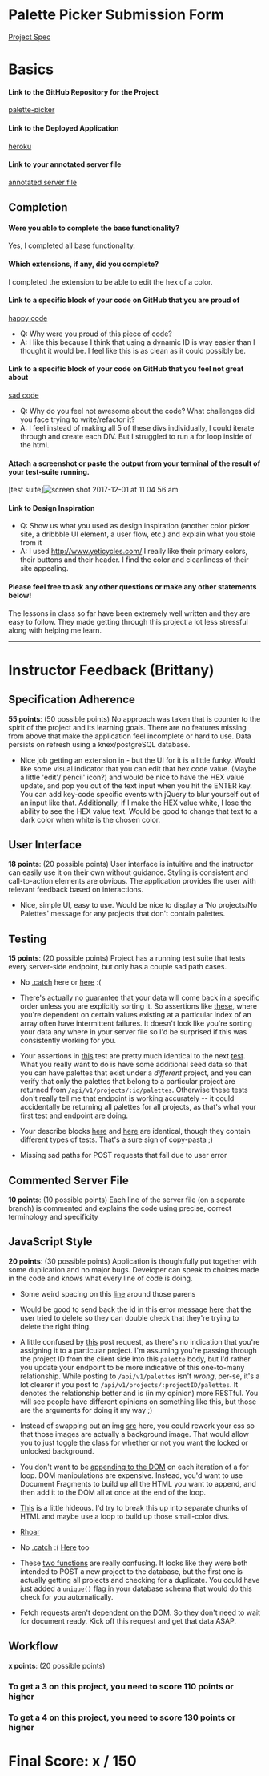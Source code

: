 # Palette Picker Submission Form

[Project Spec](http://frontend.turing.io/projects/palette-picker.html)

# Basics

#### Link to the GitHub Repository for the Project
[palette-picker](https://github.com/robbiegreiner/palette-picker)

#### Link to the Deployed Application
[heroku](https://robbie-greiner-palette-picker.herokuapp.com/)

#### Link to your annotated server file
[annotated server file](https://github.com/robbiegreiner/palette-picker/blob/server-comments/server.js)

## Completion

#### Were you able to complete the base functionality?

Yes, I completed all base functionality.

#### Which extensions, if any, did you complete?

I completed the extension to be able to edit the hex of a color.

#### Link to a specific block of your code on GitHub that you are proud of
[happy code](https://gist.github.com/robbiegreiner/d59c563fc517df2921935e9c6610f830)

* Q: Why were you proud of this piece of code?
* A: I like this because I think that using a dynamic ID is way easier than I thought it would be. I feel like this is as
clean as it could possibly be.

#### Link to a specific block of your code on GitHub that you feel not great about
[sad code](https://gist.github.com/robbiegreiner/d59c563fc517df2921935e9c6610f830)

* Q: Why do you feel not awesome about the code? What challenges did you face trying to write/refactor it?
* A: I feel instead of making all 5 of these divs individually, I could iterate through and create each DIV. But I struggled to run a for loop inside of the html.

#### Attach a screenshot or paste the output from your terminal of the result of your test-suite running.

[test suite]![screen shot 2017-12-01 at 11 04 56 am](https://user-images.githubusercontent.com/28495779/33496463-8cff5464-d687-11e7-8d45-be67ee4c9ca2.png)

#### Link to Design Inspiration

* Q: Show us what you used as design inspiration (another color picker site, a dribbble UI element, a user flow, etc.) and explain what you stole from it
* A: I used http://www.yeticycles.com/ I really like their primary colors, their buttons and their header.  I find the color and cleanliness of their site appealing.

#### Please feel free to ask any other questions or make any other statements below!

The lessons in class so far have been extremely well written and they are easy to follow.  They made getting through this project a lot less stressful along with helping me learn.

-----


# Instructor Feedback (Brittany)

## Specification Adherence

**55 points**: (50 possible points) No approach was taken that is counter to the spirit of the project and its learning goals. There are no features missing from above that make the application feel incomplete or hard to use. Data persists on refresh using a knex/postgreSQL database.

* Nice job getting an extension in - but the UI for it is a little funky. Would like some visual indicator that you can edit that hex code value. (Maybe a little 'edit'/'pencil' icon?) and would be nice to have the HEX value update, and pop you out of the text input when you hit the ENTER key. You can add key-code specific events with jQuery to blur yourself out of an input like that. Additionally, if I make the HEX value white, I lose the ability to see the HEX value text. Would be good to change that text to a dark color when white is the chosen color.

## User Interface

**18 points**: (20 possible points) User interface is intuitive and the instructor can easily use it on their own without guidance. Styling is consistent and call-to-action elements are obvious. The application provides the user with relevant feedback based on interactions.

* Nice, simple UI, easy to use. Would be nice to display a 'No projects/No Palettes' message for any projects that don't contain palettes.

## Testing

**15 points**: (20 possible points) Project has a running test suite that tests every server-side endpoint, but only has a couple sad path cases.

* No [.catch](https://github.com/robbiegreiner/palette-picker/blob/master/test/routes.spec.js#L31) here or [here](https://github.com/robbiegreiner/palette-picker/blob/master/test/routes.spec.js#L75) :(

* There's actually no guarantee that your data will come back in a specific order unless you are explicitly sorting it. So assertions like [these](https://github.com/robbiegreiner/palette-picker/blob/master/test/routes.spec.js#L99-L117), where you're dependent on certain values existing at a particular index of an array often have intermittent failures. It doesn't look like you're sorting your data any where in your server file so I'd be surprised if this was consistently working for you.

* Your assertions in [this](https://github.com/robbiegreiner/palette-picker/blob/master/test/routes.spec.js#L82) test are pretty much identical to the next [test](https://github.com/robbiegreiner/palette-picker/blob/master/test/routes.spec.js#L126). What you really want to do is have some additional seed data so that you can have palettes that exist under a *different* project, and you can verify that only the palettes that belong to a particular project are returned from `/api/v1/projects/:id/palettes`. Otherwise these tests don't really tell me that endpoint is working accurately -- it could accidentally be returning all palettes for all projects, as that's what your first test and endpoint are doing.

* Your describe blocks [here](https://github.com/robbiegreiner/palette-picker/blob/master/test/routes.spec.js#L182) and [here](https://github.com/robbiegreiner/palette-picker/blob/master/test/routes.spec.js#L215) are identical, though they contain different types of tests. That's a sure sign of copy-pasta ;)

* Missing sad paths for POST requests that fail due to user error


## Commented Server File

**10 points**: (10 possible points) Each line of the server file (on a separate branch) is commented and explains the code using precise, correct terminology and specificity

## JavaScript Style

**20 points**: (30 possible points) Application is thoughtfully put together with some duplication and no major bugs. Developer can speak to choices made in the code and knows what every line of code is doing.

* Some weird spacing on this [line](https://github.com/robbiegreiner/palette-picker/blob/master/test/routes.spec.js#L38) around those parens

* Would be good to send back the id in this error message [here](https://github.com/robbiegreiner/palette-picker/blob/master/server.js#L100) that the user tried to delete so they can double check that they're trying to delete the right thing.

* A little confused by [this](https://github.com/robbiegreiner/palette-picker/blob/master/server.js#L65-L81) post request, as there's no indication that you're assigning it to a particular project. I'm assuming you're passing through the project ID from the client side into this `palette` body, but I'd rather you update your endpoint to be more indicative of this one-to-many relationship. While posting to `/api/v1/palettes` isn't *wrong*, per-se, it's a lot clearer if you post to `/api/v1/projects/:projectID/palettes`. It denotes the relationship better and is (in my opinion) more RESTful. You will see people have different opinions on something like this, but those are the arguments for doing it my way ;) 

* Instead of swapping out an img [src](https://github.com/robbiegreiner/palette-picker/blob/master/public/js/scripts.js#L20-L29) here, you could rework your css so that those images are actually a background image. That would allow you to just toggle the class for whether or not you want the locked or unlocked background.

* You don't want to be [appending to the DOM](https://github.com/robbiegreiner/palette-picker/blob/master/public/js/scripts.js#L43) on each iteration of a for loop. DOM manipulations are expensive. Instead, you'd want to use Document Fragments to build up all the HTML you want to append, and then add it to the DOM all at once at the end of the loop.

* [This](https://github.com/robbiegreiner/palette-picker/blob/master/public/js/scripts.js#L50-L70) is a little hideous. I'd try to break this up into separate chunks of HTML and maybe use a loop to build up those small-color divs.

* [Rhoar](https://github.com/robbiegreiner/palette-picker/blob/master/public/js/scripts.js#L76)

* No [.catch](https://github.com/robbiegreiner/palette-picker/blob/master/public/js/scripts.js#L87) :( [Here](https://github.com/robbiegreiner/palette-picker/blob/master/public/js/scripts.js#L141-L143) too

* These [two functions](https://github.com/robbiegreiner/palette-picker/blob/master/public/js/scripts.js#L138-L173) are really confusing. It looks like they were both intended to POST a new project to the database, but the first one is actually getting all projects and checking for a duplicate. You could have just added a `unique()` flag in your database schema that would do this check for you automatically.

* Fetch requests [aren't dependent on the DOM](https://github.com/robbiegreiner/palette-picker/blob/master/public/js/scripts.js#L189). So they don't need to wait for document ready. Kick off this request and get that data ASAP.

## Workflow

**x points**: (20 possible points)


### To get a 3 on this project, you need to score 110 points or higher
### To get a 4 on this project, you need to score 130 points or higher

# Final Score: x / 150
